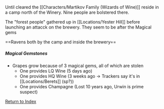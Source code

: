 Until cleared the [[Characters/Martikov Family (Wizards of Wine)]] reside in a camp north of the Winery. Nine people are bolstered there.

The "forest people" gathered up in [[Locations/Yester Hill]] before launching an attacck on the brewery. They seem to be after the Magical gems 

==Ravens both by the camp and inside the brewery==

##### Magical Gemstones
- Grapes grow because of 3 magical gems, all of which are stolen
	- One provides LQ Wine (5 days ago)
	- One provides HQ Wine (3 weeks ago -> Trackers say it's in [[Locations/Berets]] (sp?))
	- One provides Champagne (Lost 10 years ago, Urwin is prime suspect)

[Return to Index](_index.md)